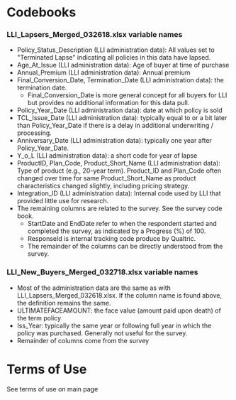 # Codebooks

### LLI_Lapsers_Merged_032618.xlsx variable names
* Policy_Status_Description (LLI administration data): All values set to "Terminated Lapse" indicating all policies in this data have lapsed.
* Age_At_Issue (LLI administration data): Age of buyer at time of purchase
* Annual_Premium (LLI administration data): Annual premium
* Final_Conversion_Date, Termination_Date (LLI administration data): the termination date. 
  * Final_Conversion_Date is more general concept for all buyers for LLI but provides no additional information for this data pull.
* Policy_Year_Date (LLI administration data): date at which policy is sold
* TCL_Issue_Date (LLI administration data): typically equal to or a bit later than Policy_Year_Date if there is a delay in additional underwriting / processing.
* Anniversary_Date (LLI administration data): typically one year after Policy_Year_Date.
* Y_o_L (LLI administration data): a short code for year of lapse
* ProductID, Plan_Code, Product_Short_Name (LLI administration data): Type of product (e.g., 20-year term). Product_ID and Plan_Code often changed over time for same Product_Short_Name as product characteristics changed slightly, including pricing strategy.  
* Integration_ID (LLI administration data): Internal code used by LLI that provided little use for research.
* The remaining columns are related to the survey. See the survey code book. 
  * StartDate and EndDate refer to when the respondent started and completed the survey, as indicated by a Progress (%) of 100. 
  * ResponseId is internal tracking code produce by Qualtric.
  * The remainder of the columns can be directly understood from the survey.

### LLI_New_Buyers_Merged_032718.xlsx variable names
* Most of the administration data are the same as with LLI_Lapsers_Merged_032618.xlsx. If the column name is found above, the definition remains the same.
* ULTIMATEFACEAMOUNT: the face value (amount paid upon death) of the term policy
* Iss_Year: typically the same year or following full year in which the policy was purchased. Generally not useful for the survey. 
* Remainder of columns come from the survey

# Terms of Use
See terms of use on main page

